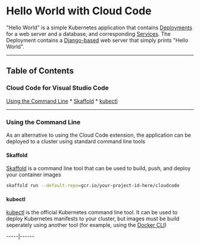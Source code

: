 # Hello World with Cloud Code

"Hello World" is a simple Kubernetes application that contains
[Deployments](https://kubernetes.io/docs/concepts/workloads/controllers/deployment/) for a web server and a database, and corresponding
[Services](https://kubernetes.io/docs/concepts/services-networking/service/). The Deployment contains a
[Django-based](https://www.djangoproject.com/) web server that simply prints "Hello World".

----

## Table of Contents

### Cloud Code for Visual Studio Code

[Using the Command Line](#using-the-command-line)
    * [Skaffold](#using-skaffold)
    * [kubectl](#using-kubectl)

----

### Using the Command Line

As an alternative to using the Cloud Code extension, the application can be deployed to a cluster using standard command line tools

#### Skaffold

[Skaffold](https://github.com/GoogleContainerTools/skaffold) is a command line tool that can be used to build, push, and deploy your container images

```bash
skaffold run --default-repo=gcr.io/your-project-id-here/cloudcode
```

#### kubectl

[kubectl](https://kubernetes.io/docs/tasks/tools/install-kubectl/) is the official Kubernetes command line tool. It can be used to deploy Kubernetes manifests to your cluster, but images must be build seperately using another tool (for example, using the [Docker CLI](https://docs.docker.com/engine/reference/commandline/cli/))

-----|------
